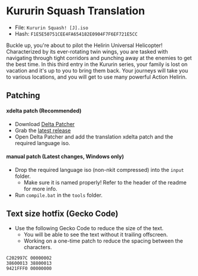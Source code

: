 # Kururin Squash Translation
- File: `Kururin Squash! [J].iso`
- Hash: `F1E5E50751CEE4FA654182E0904F7F6EF721E5CC`

Buckle up, you're about to pilot the Helirin Universal Helicopter!  Characterized by its ever-rotating twin wings, you are tasked with navigating through tight corridors and punching away at the enemies to get the best time. In this third entry in the Kururin series, your family is lost on vacation and it's up to you to bring them back.  Your journeys will take you to various locations, and you will get to use many powerful Action Helirin.

## Patching
#### xdelta patch (Recommended)
- Download [Delta Patcher](https://www.romhacking.net/utilities/704/)
- Grab the [latest release](https://github.com/DOL-Translations/kururin-squash/releases/latest/)
- Open Delta Patcher and add the translation xdelta patch and the required language iso.
#### manual patch (Latest changes, Windows only)
- Drop the required language iso (non-nkit compressed) into the `input` folder.
    - Make sure it is named properly! Refer to the header of the readme for more info.
- Run `compile.bat` in the `tools` folder.


## Text size hotfix (Gecko Code)
- Use the following Gecko Code to reduce the size of the text.
    - You will be able to see the text without it trailing offscreen.
    - Working on a one-time patch to reduce the spacing between the characters.

```
C202997C 00000002
38600013 38800013
9421FFF0 00000000
```

